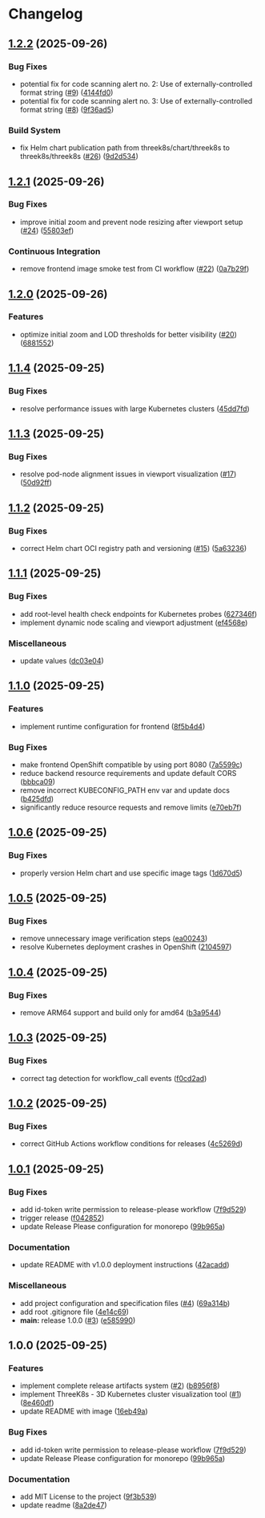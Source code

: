 # Changelog

## [1.2.2](https://github.com/stianfro/threek8s/compare/v1.2.1...v1.2.2) (2025-09-26)


### Bug Fixes

* potential fix for code scanning alert no. 2: Use of externally-controlled format string ([#9](https://github.com/stianfro/threek8s/issues/9)) ([4144fd0](https://github.com/stianfro/threek8s/commit/4144fd02894687dc687bb769eb7f281ea6c02dc6))
* potential fix for code scanning alert no. 3: Use of externally-controlled format string ([#8](https://github.com/stianfro/threek8s/issues/8)) ([9f36ad5](https://github.com/stianfro/threek8s/commit/9f36ad559af0d1dcb1c2b8dac2b138d2404df0fe))


### Build System

* fix Helm chart publication path from threek8s/chart/threek8s to threek8s/threek8s ([#26](https://github.com/stianfro/threek8s/issues/26)) ([9d2d534](https://github.com/stianfro/threek8s/commit/9d2d53423fa8733fc05a6d1d26fc79e198cb176d))

## [1.2.1](https://github.com/stianfro/threek8s/compare/v1.2.0...v1.2.1) (2025-09-26)


### Bug Fixes

* improve initial zoom and prevent node resizing after viewport setup ([#24](https://github.com/stianfro/threek8s/issues/24)) ([55803ef](https://github.com/stianfro/threek8s/commit/55803ef5c7e65de9a49a779531a77168daf28283))


### Continuous Integration

* remove frontend image smoke test from CI workflow ([#22](https://github.com/stianfro/threek8s/issues/22)) ([0a7b29f](https://github.com/stianfro/threek8s/commit/0a7b29f5ba3f7ef1cb556920b43770ba53ffffcb))

## [1.2.0](https://github.com/stianfro/threek8s/compare/v1.1.4...v1.2.0) (2025-09-26)


### Features

* optimize initial zoom and LOD thresholds for better visibility ([#20](https://github.com/stianfro/threek8s/issues/20)) ([6881552](https://github.com/stianfro/threek8s/commit/6881552790c6f46f9df653f931bfc10831294712))

## [1.1.4](https://github.com/stianfro/threek8s/compare/v1.1.3...v1.1.4) (2025-09-25)


### Bug Fixes

* resolve performance issues with large Kubernetes clusters ([45dd7fd](https://github.com/stianfro/threek8s/commit/45dd7fd08e25f37bcbdd82d434e2952f691724a0))

## [1.1.3](https://github.com/stianfro/threek8s/compare/v1.1.2...v1.1.3) (2025-09-25)


### Bug Fixes

* resolve pod-node alignment issues in viewport visualization ([#17](https://github.com/stianfro/threek8s/issues/17)) ([50d92ff](https://github.com/stianfro/threek8s/commit/50d92ff49429df0f37f3504ae9a9d98f473b948f))

## [1.1.2](https://github.com/stianfro/threek8s/compare/v1.1.1...v1.1.2) (2025-09-25)


### Bug Fixes

* correct Helm chart OCI registry path and versioning ([#15](https://github.com/stianfro/threek8s/issues/15)) ([5a63236](https://github.com/stianfro/threek8s/commit/5a63236753aa2170b42d4081ac8232809cf16454))

## [1.1.1](https://github.com/stianfro/threek8s/compare/v1.1.0...v1.1.1) (2025-09-25)


### Bug Fixes

* add root-level health check endpoints for Kubernetes probes ([627346f](https://github.com/stianfro/threek8s/commit/627346fd5982eecc7e5dd27ee5a95ed92801939f))
* implement dynamic node scaling and viewport adjustment ([ef4568e](https://github.com/stianfro/threek8s/commit/ef4568e0f9b4871eb273d8c1546c7088e6d96666))


### Miscellaneous

* update values ([dc03e04](https://github.com/stianfro/threek8s/commit/dc03e04abd61333f419252cfeb3b7373134a14e6))

## [1.1.0](https://github.com/stianfro/threek8s/compare/v1.0.6...v1.1.0) (2025-09-25)


### Features

* implement runtime configuration for frontend ([8f5b4d4](https://github.com/stianfro/threek8s/commit/8f5b4d4b9cc71b3e9ae8d7744aa5de1b6fd03c1f))


### Bug Fixes

* make frontend OpenShift compatible by using port 8080 ([7a5599c](https://github.com/stianfro/threek8s/commit/7a5599c0650753374882b150e344b1d9f5d98b34))
* reduce backend resource requirements and update default CORS ([bbbca09](https://github.com/stianfro/threek8s/commit/bbbca09b8228221c329058f0dbfc70887729f3fd))
* remove incorrect KUBECONFIG_PATH env var and update docs ([b425dfd](https://github.com/stianfro/threek8s/commit/b425dfd68cc2b864886b639af7e5c77978549e5c))
* significantly reduce resource requests and remove limits ([e70eb7f](https://github.com/stianfro/threek8s/commit/e70eb7f99b0f2360c8c8b63b5c92ee3695b58dcb))

## [1.0.6](https://github.com/stianfro/threek8s/compare/v1.0.5...v1.0.6) (2025-09-25)


### Bug Fixes

* properly version Helm chart and use specific image tags ([1d670d5](https://github.com/stianfro/threek8s/commit/1d670d5bb02cb679a1bb721549f1c0e337e832c3))

## [1.0.5](https://github.com/stianfro/threek8s/compare/v1.0.4...v1.0.5) (2025-09-25)


### Bug Fixes

* remove unnecessary image verification steps ([ea00243](https://github.com/stianfro/threek8s/commit/ea002436f3d99f620dd7dd46497b3a4a634e9b79))
* resolve Kubernetes deployment crashes in OpenShift ([2104597](https://github.com/stianfro/threek8s/commit/2104597237ab64f2bb0517313752a3a98155bd47))

## [1.0.4](https://github.com/stianfro/threek8s/compare/v1.0.3...v1.0.4) (2025-09-25)


### Bug Fixes

* remove ARM64 support and build only for amd64 ([b3a9544](https://github.com/stianfro/threek8s/commit/b3a954441b0ef2579c7e6101d593d07e3e83309c))

## [1.0.3](https://github.com/stianfro/threek8s/compare/v1.0.2...v1.0.3) (2025-09-25)


### Bug Fixes

* correct tag detection for workflow_call events ([f0cd2ad](https://github.com/stianfro/threek8s/commit/f0cd2ad72e8cec1eeb03591f197ca537dac70e1e))

## [1.0.2](https://github.com/stianfro/threek8s/compare/v1.0.1...v1.0.2) (2025-09-25)


### Bug Fixes

* correct GitHub Actions workflow conditions for releases ([4c5269d](https://github.com/stianfro/threek8s/commit/4c5269d934465d1348c4a39f9fbe8fa2781a15fd))

## [1.0.1](https://github.com/stianfro/threek8s/compare/v1.0.0...v1.0.1) (2025-09-25)


### Bug Fixes

* add id-token write permission to release-please workflow ([7f9d529](https://github.com/stianfro/threek8s/commit/7f9d529f2acecf7bf67a3e91cb77cc5113a2a656))
* trigger release ([f042852](https://github.com/stianfro/threek8s/commit/f042852c59cd1766938d543ab681c243e6153af3))
* update Release Please configuration for monorepo ([99b965a](https://github.com/stianfro/threek8s/commit/99b965a5f0c005d9fb3fbf2773cf214ab7d8b18e))


### Documentation

* update README with v1.0.0 deployment instructions ([42acadd](https://github.com/stianfro/threek8s/commit/42acaddf4531a103336f35194e7f93ee7d1a84df))


### Miscellaneous

* add project configuration and specification files ([#4](https://github.com/stianfro/threek8s/issues/4)) ([69a314b](https://github.com/stianfro/threek8s/commit/69a314b1cbc3a784998d8a7085e6f4e84af0d53b))
* add root .gitignore file ([4e14c69](https://github.com/stianfro/threek8s/commit/4e14c6927b5640ceedb6d2e7affc2ae9ef65d14e))
* **main:** release 1.0.0 ([#3](https://github.com/stianfro/threek8s/issues/3)) ([e585990](https://github.com/stianfro/threek8s/commit/e585990df8e25a6d389180198d7341a369a4c0ad))

## 1.0.0 (2025-09-25)


### Features

* implement complete release artifacts system ([#2](https://github.com/stianfro/threek8s/issues/2)) ([b8956f8](https://github.com/stianfro/threek8s/commit/b8956f8c4b38b58f5acfea08ec4f8cd992e106c6))
* implement ThreeK8s - 3D Kubernetes cluster visualization tool ([#1](https://github.com/stianfro/threek8s/issues/1)) ([8e460df](https://github.com/stianfro/threek8s/commit/8e460df0ded5ce19a88d70d9f48883188203b54e))
* update README with image ([16eb49a](https://github.com/stianfro/threek8s/commit/16eb49a282df30a3c46bb21a68a1cfc1cb1deefa))


### Bug Fixes

* add id-token write permission to release-please workflow ([7f9d529](https://github.com/stianfro/threek8s/commit/7f9d529f2acecf7bf67a3e91cb77cc5113a2a656))
* update Release Please configuration for monorepo ([99b965a](https://github.com/stianfro/threek8s/commit/99b965a5f0c005d9fb3fbf2773cf214ab7d8b18e))


### Documentation

* add MIT License to the project ([9f3b539](https://github.com/stianfro/threek8s/commit/9f3b539d20b4ecde8320a48f252f0c223bb493e5))
* update readme ([8a2de47](https://github.com/stianfro/threek8s/commit/8a2de479b2b3691a3884646550f632509fc4126f))
